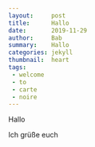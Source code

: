 ```yaml
---
layout:     post
title:      Hallo
date:       2019-11-29
author:     Bab
summary:    Hallo
categories: jekyll
thumbnail:  heart
tags:
 - welcome
 - to
 - carte
 - noire
---
```


Hallo

Ich grüße euch